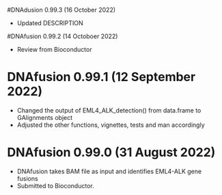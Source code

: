 #DNAdusion 0.99.3 (16 October 2022)
* Updated DESCRIPTION

#DNAfusion 0.99.2 (14 Octoboer 2022)
* Review from Bioconductor

# DNAfusion 0.99.1 (12 September 2022)
* Changed the output of EML4_ALK_detection() from data.frame to GAlignments
object
* Adjusted the other functions, vignettes, tests and man accordingly

# DNAfusion 0.99.0 (31 August 2022)
* DNAfusion takes BAM file as input and identifies EML4-ALK gene fusions
* Submitted to Bioconductor.
